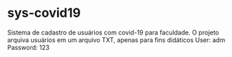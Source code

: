 # sys-covid19
Sistema de cadastro de usuários com covid-19 para faculdade.
O projeto arquiva usuários em um arquivo TXT, apenas para fins didáticos
User: adm
Password: 123

